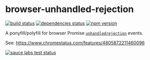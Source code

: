 # browser-unhandled-rejection

[![build status][build-badge]][build-href]
[![dependencies status][deps-badge]][deps-href]
[![npm version][npm-badge]][npm-href]

A ponyfill/polyfill for browser Promise [`unhandledrejection`](https://developer.mozilla.org/en-US/docs/Web/Events/unhandledrejection) events.

See: https://www.chromestatus.com/features/4805872211460096

[![sauce labs test status][sauce-badge]][sauce-href]

[npm-badge]: https://badge.fury.io/js/browser-unhandled-rejection.svg
[npm-href]: https://www.npmjs.com/package/browser-unhandled-rejection
[build-badge]: https://travis-ci.org/rtsao/browser-unhandled-rejection.svg?branch=master
[build-href]: https://travis-ci.org/rtsao/browser-unhandled-rejection
[deps-badge]: https://img.shields.io/badge/dependencies-none-brightgreen.svg
[deps-href]: https://david-dm.org/rtsao/browser-unhandled-rejection
[sauce-badge]: https://saucelabs.com/browser-matrix/browser-unhandled-rejection.svg
[sauce-href]: https://saucelabs.com/u/browser-unhandled-rejection
